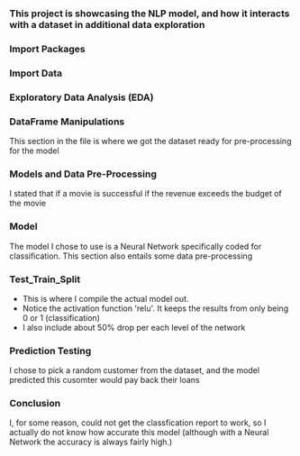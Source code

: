 ### This project is showcasing the NLP model, and how it interacts with a dataset in additional data exploration

### Import Packages

### Import Data

### Exploratory Data Analysis (EDA)

### DataFrame Manipulations
This section in the file is where we got the dataset ready for pre-processing for the model

### Models and Data Pre-Processing 
I stated that if a movie is successful if the revenue exceeds the budget of the movie

### Model
The model I chose to use is a Neural Network specifically coded for classification. This section also entails some data pre-processing


### Test_Train_Split
 - This is where I compile the actual model out.
 - Notice the activation function 'relu'. It keeps the results from only being 0 or 1 (classification)
 - I also include about 50% drop per each level of the network

### Prediction Testing
I chose to pick a random customer from the dataset, and the model predicted this cusomter would pay back their loans

### Conclusion
I, for some reason, could not get the classfication report to work, so I actually do not know how accurate this model (although with a Neural Network the accuracy is always fairly high.)
